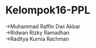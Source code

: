 # Kelompok16-PPL
->Muhammad Raffin Dwi Akbar<br>
->Ridwan Rizky Ramadhan<br>
->Raditya Kurnia Rachman
